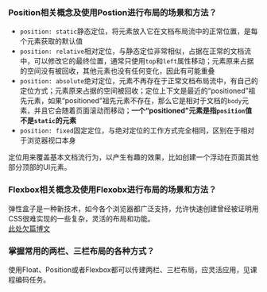 ### Position相关概念及使用Postion进行布局的场景和方法？
- `position: static`静态定位，将元素放入它在文档布局流中的正常位置，是每个元素获取的默认值  
- `position: relative`相对定位，与静态定位非常相似，占据在正常的文档流中，可以修改它的最终位置，通常只使用`top`和`left`属性移动；元素原来占据的空间没有被回收，其他元素也没有任何变化，因此有可能重叠  
- `position: absolute`绝对定位，元素不再存在于正常文档布局流中，有自己的定位方式；元素原来占据的空间被回收；定位上下文是最近的“positioned”祖先元素，如果“positioned”祖先元素不存在，那么它是相对于文档的`body`元素，并且它会随着页面滚动而移动；**一个“positioned”元素是指`position`值不是`static`的元素**   
- `position: fixed`固定定位，与绝对定位的工作方式完全相同，区别在于相对于浏览器视口本身  

定位用来覆盖基本文档流行为，以产生有趣的效果，比如创建一个浮动在页面其他部分顶部的UI元素。  
### Flexbox相关概念及使用Flexobx进行布局的场景和方法？
弹性盒子是一种新技术，如今各个浏览器都广泛支持，允许快速创建曾经被证明用CSS很难实现的一些复杂，灵活的布局和功能。  
[此处欠篇博文](#)

### 掌握常用的两栏、三栏布局的各种方式？
使用Float、Position或者Flexbox都可以传建两栏、三栏布局，应灵活应用，见课程编码任务。
